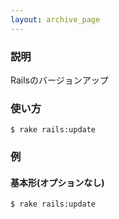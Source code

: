 ```yaml
---
layout: archive_page
---
```

### 説明
Railsのバージョンアップ

### 使い方
    $ rake rails:update

### 例
#### 基本形(オプションなし)
    $ rake rails:update